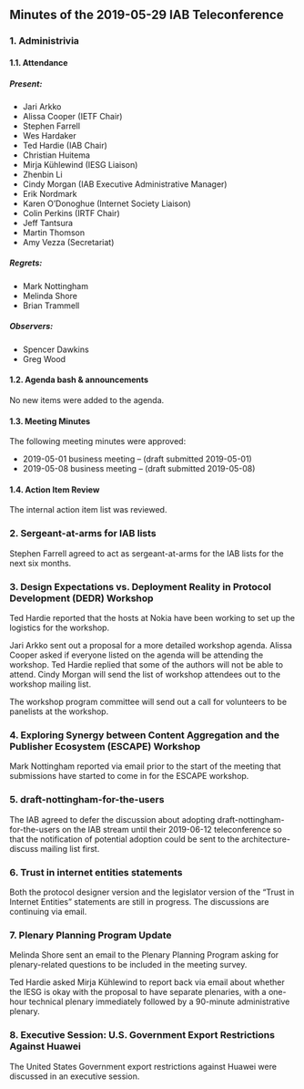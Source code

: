 
Minutes of the 2019-05-29 IAB Teleconference
--------------------------------------------


### 1. Administrivia


#### 1.1. Attendance


##### Present:


* Jari Arkko
* Alissa Cooper (IETF Chair)
* Stephen Farrell
* Wes Hardaker
* Ted Hardie (IAB Chair)
* Christian Huitema
* Mirja Kühlewind (IESG Liaison)
* Zhenbin Li
* Cindy Morgan (IAB Executive Administrative Manager)
* Erik Nordmark
* Karen O’Donoghue (Internet Society Liaison)
* Colin Perkins (IRTF Chair)
* Jeff Tantsura
* Martin Thomson
* Amy Vezza (Secretariat)


##### Regrets:


* Mark Nottingham
* Melinda Shore
* Brian Trammell


##### Observers:


* Spencer Dawkins
* Greg Wood


#### 1.2. Agenda bash & announcements


No new items were added to the agenda.


#### 1.3. Meeting Minutes


The following meeting minutes were approved:


* 2019-05-01 business meeting – (draft submitted 2019-05-01)
* 2019-05-08 business meeting – (draft submitted 2019-05-08)


#### 1.4. Action Item Review


The internal action item list was reviewed.


### 2. Sergeant-at-arms for IAB lists


Stephen Farrell agreed to act as sergeant-at-arms for the IAB lists for the next six months.


### 3. Design Expectations vs. Deployment Reality in Protocol Development (DEDR) Workshop


Ted Hardie reported that the hosts at Nokia have been working to set up the logistics for the workshop.


Jari Arkko sent out a proposal for a more detailed workshop agenda. Alissa Cooper asked if everyone listed on the agenda will be attending the workshop. Ted Hardie replied that some of the authors will not be able to attend. Cindy Morgan will send the list of workshop attendees out to the workshop mailing list.


The workshop program committee will send out a call for volunteers to be panelists at the workshop.


### 4. Exploring Synergy between Content Aggregation and the Publisher Ecosystem (ESCAPE) Workshop


Mark Nottingham reported via email prior to the start of the meeting that submissions have started to come in for the ESCAPE workshop.


### 5. draft-nottingham-for-the-users


The IAB agreed to defer the discussion about adopting draft-nottingham-for-the-users on the IAB stream until their 2019-06-12 teleconference so that the notification of potential adoption could be sent to the architecture-discuss mailing list first.


### 6. Trust in internet entities statements


Both the protocol designer version and the legislator version of the “Trust in Internet Entities” statements are still in progress. The discussions are continuing via email.


### 7. Plenary Planning Program Update


Melinda Shore sent an email to the Plenary Planning Program asking for plenary-related questions to be included in the meeting survey.


Ted Hardie asked Mirja Kühlewind to report back via email about whether the IESG is okay with the proposal to have separate plenaries, with a one-hour technical plenary immediately followed by a 90-minute administrative plenary.


### 8. Executive Session: U.S. Government Export Restrictions Against Huawei


The United States Government export restrictions against Huawei were discussed in an executive session.


